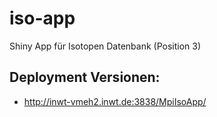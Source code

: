# iso-app
Shiny App für Isotopen Datenbank (Position 3)

## Deployment Versionen:

- http://inwt-vmeh2.inwt.de:3838/MpiIsoApp/
